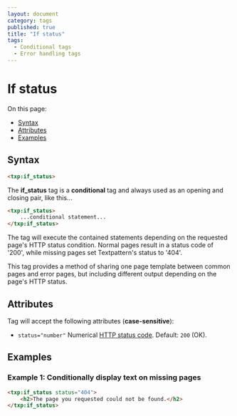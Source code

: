 ```yaml
---
layout: document
category: tags
published: true
title: "If status"
tags:
  - Conditional tags
  - Error handling tags
---
```


# If status

On this page:

* [Syntax](#user-content-syntax)
* [Attributes](#user-content-attributes)
* [Examples](#user-content-examples)

## Syntax

```html
<txp:if_status>
```

The **if_status** tag is a __conditional__ tag and always used as an opening and closing pair, like this...

```html
<txp:if_status>
    ...conditional statement...
</txp:if_status>
```

The tag will execute the contained statements depending on the requested page's HTTP status condition. Normal pages result in a status code of '200', while missing pages set Textpattern's status to '404'.

This tag provides a method of sharing one page template between common pages and error pages, but including different output depending on the page's HTTP status.

## Attributes

Tag will accept the following attributes (**case-sensitive**):

* `status="number"`
Numerical [HTTP status code](https://en.wikipedia.org/wiki/List_of_HTTP_status_codes).
Default: `200` (OK).

## Examples

### Example 1: Conditionally display text on missing pages

```html
<txp:if_status status="404">
    <h2>The page you requested could not be found.</h2>
</txp:if_status>
